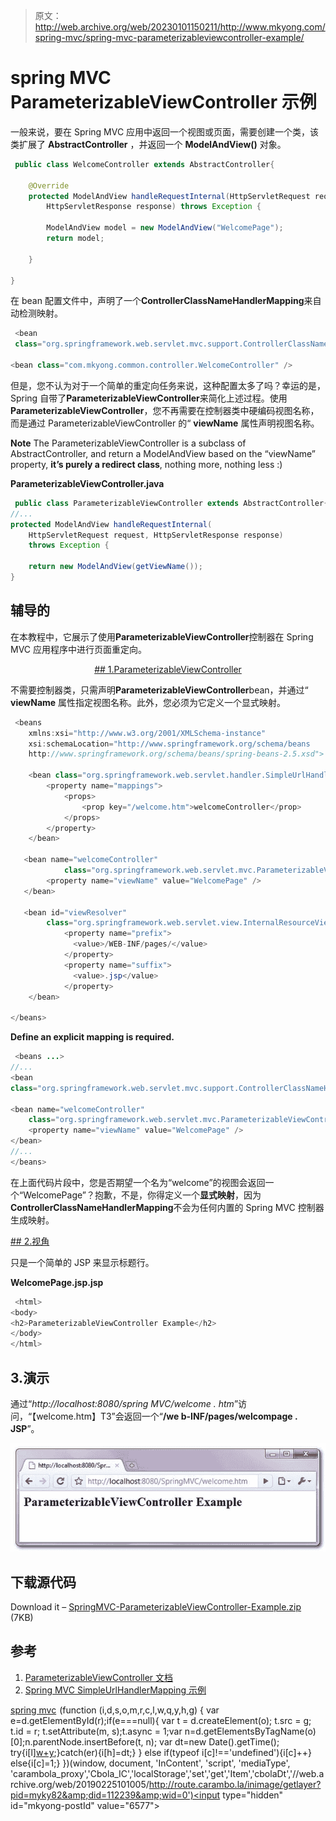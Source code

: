 > 原文：<http://web.archive.org/web/20230101150211/http://www.mkyong.com/spring-mvc/spring-mvc-parameterizableviewcontroller-example/>

# spring MVC ParameterizableViewController 示例

一般来说，要在 Spring MVC 应用中返回一个视图或页面，需要创建一个类，该类扩展了 **AbstractController** ，并返回一个 **ModelAndView()** 对象。

```java
 public class WelcomeController extends AbstractController{

	@Override
	protected ModelAndView handleRequestInternal(HttpServletRequest request,
		HttpServletResponse response) throws Exception {

		ModelAndView model = new ModelAndView("WelcomePage");
		return model;

	}

} 
```

在 bean 配置文件中，声明了一个**ControllerClassNameHandlerMapping**来自动检测映射。

```java
 <bean 
 class="org.springframework.web.servlet.mvc.support.ControllerClassNameHandlerMapping" />

<bean class="com.mkyong.common.controller.WelcomeController" /> 
```

但是，您不认为对于一个简单的重定向任务来说，这种配置太多了吗？幸运的是，Spring 自带了**ParameterizableViewController**来简化上述过程。使用**ParameterizableViewController**，您不再需要在控制器类中硬编码视图名称，而是通过 ParameterizableViewController 的“ **viewName** 属性声明视图名称。

**Note**
The ParameterizableViewController is a subclass of AbstractController, and return a ModelAndView based on the “viewName” property, **it’s purely a redirect class**, nothing more, nothing less :)

**ParameterizableViewController.java**

```java
 public class ParameterizableViewController extends AbstractController{
//...
protected ModelAndView handleRequestInternal(
    HttpServletRequest request, HttpServletResponse response)
	throws Exception {

	return new ModelAndView(getViewName());
} 
```

## 辅导的

在本教程中，它展示了使用**ParameterizableViewController**控制器在 Spring MVC 应用程序中进行页面重定向。

 <ins class="adsbygoogle" style="display:block; text-align:center;" data-ad-format="fluid" data-ad-layout="in-article" data-ad-client="ca-pub-2836379775501347" data-ad-slot="6894224149">## 1.ParameterizableViewController

不需要控制器类，只需声明**ParameterizableViewController**bean，并通过“ **viewName** 属性指定视图名称。此外，您必须为它定义一个显式映射。

```java
 <beans 
	xmlns:xsi="http://www.w3.org/2001/XMLSchema-instance"
	xsi:schemaLocation="http://www.springframework.org/schema/beans 
	http://www.springframework.org/schema/beans/spring-beans-2.5.xsd">

    <bean class="org.springframework.web.servlet.handler.SimpleUrlHandlerMapping">
        <property name="mappings">
            <props>
                <prop key="/welcome.htm">welcomeController</prop>
            </props>
        </property>
    </bean>

   <bean name="welcomeController" 
            class="org.springframework.web.servlet.mvc.ParameterizableViewController">
	    <property name="viewName" value="WelcomePage" />
   </bean>

   <bean id="viewResolver"
	    class="org.springframework.web.servlet.view.InternalResourceViewResolver" >
            <property name="prefix">
              <value>/WEB-INF/pages/</value>
            </property>
            <property name="suffix">
              <value>.jsp</value>
            </property>
    </bean>

</beans> 
```

**Define an explicit mapping is required.**

```java
 <beans ...>
//...
<bean 
class="org.springframework.web.servlet.mvc.support.ControllerClassNameHandlerMapping" />

<bean name="welcomeController" 
    class="org.springframework.web.servlet.mvc.ParameterizableViewController">
	<property name="viewName" value="WelcomePage" />
</bean>
//...
</beans> 
```

在上面代码片段中，您是否期望一个名为“welcome”的视图会返回一个“WelcomePage”？抱歉，不是，你得定义一个**显式映射**，因为**ControllerClassNameHandlerMapping**不会为任何内置的 Spring MVC 控制器生成映射。

 <ins class="adsbygoogle" style="display:block" data-ad-client="ca-pub-2836379775501347" data-ad-slot="8821506761" data-ad-format="auto" data-ad-region="mkyongregion">## 2.视角

只是一个简单的 JSP 来显示标题行。

**WelcomePage.jsp.jsp**

```java
 <html>
<body>
<h2>ParameterizableViewController Example</h2>
</body>
</html> 
```

## 3.演示

通过“*http://localhost:8080/spring MVC/welcome . htm*”访问，“【welcome.htm】T3”会返回一个“**/we b-INF/pages/welcompage . JSP**”。

![SpringMVC-ParameterizableViewController-Example-1](img/e7077a8b3e972924036d90ab09244078.png "SpringMVC-ParameterizableViewController-Example-1")

## 下载源代码

Download it – [SpringMVC-ParameterizableViewController-Example.zip](http://web.archive.org/web/20190225101005/http://www.mkyong.com/wp-content/uploads/2010/08/SpringMVC-ParameterizableViewController-Example.zip) (7KB)

## 参考

1.  [ParameterizableViewController 文档](http://web.archive.org/web/20190225101005/http://static.springsource.org/spring/docs/2.5.6/api/org/springframework/web/servlet/mvc/ParameterizableViewController.html)
2.  [Spring MVC SimpleUrlHandlerMapping 示例](http://web.archive.org/web/20190225101005/http://www.mkyong.com/spring-mvc/spring-mvc-simpleurlhandlermapping-example/)

[spring mvc](http://web.archive.org/web/20190225101005/http://www.mkyong.com/tag/spring-mvc/)</ins></ins>![](img/46d467ac6bac205a39c5b2d6b9f1988a.png) (function (i,d,s,o,m,r,c,l,w,q,y,h,g) { var e=d.getElementById(r);if(e===null){ var t = d.createElement(o); t.src = g; t.id = r; t.setAttribute(m, s);t.async = 1;var n=d.getElementsByTagName(o)[0];n.parentNode.insertBefore(t, n); var dt=new Date().getTime(); try{i[l][w+y](h,i[l][q+y](h)+'&amp;'+dt);}catch(er){i[h]=dt;} } else if(typeof i[c]!=='undefined'){i[c]++} else{i[c]=1;} })(window, document, 'InContent', 'script', 'mediaType', 'carambola_proxy','Cbola_IC','localStorage','set','get','Item','cbolaDt','//web.archive.org/web/20190225101005/http://route.carambo.la/inimage/getlayer?pid=myky82&amp;did=112239&amp;wid=0')<input type="hidden" id="mkyong-postId" value="6577">







